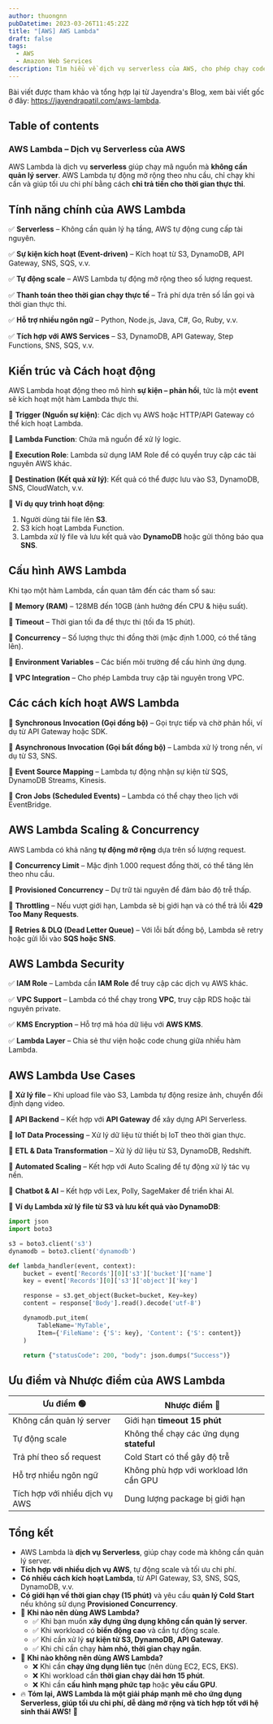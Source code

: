 ```yaml
---
author: thuongnn
pubDatetime: 2023-03-26T11:45:22Z
title: "[AWS] AWS Lambda"
draft: false
tags:
  - AWS
  - Amazon Web Services
description: Tìm hiểu về dịch vụ serverless của AWS, cho phép chạy code mà không cần quản lý server.
---
```


Bài viết được tham khảo và tổng hợp lại từ Jayendra's Blog, xem bài viết gốc ở đây: https://jayendrapatil.com/aws-lambda.

## Table of contents

### **AWS Lambda – Dịch vụ Serverless của AWS**

AWS Lambda là dịch vụ **serverless** giúp chạy mã nguồn mà **không cần quản lý server**. AWS Lambda tự động mở rộng theo nhu cầu, chỉ chạy khi cần và giúp tối ưu chi phí bằng cách **chỉ trả tiền cho thời gian thực thi**.

## **Tính năng chính của AWS Lambda**

✅ **Serverless** – Không cần quản lý hạ tầng, AWS tự động cung cấp tài nguyên.

✅ **Sự kiện kích hoạt (Event-driven)** – Kích hoạt từ S3, DynamoDB, API Gateway, SNS, SQS, v.v.

✅ **Tự động scale** – AWS Lambda tự động mở rộng theo số lượng request.

✅ **Thanh toán theo thời gian chạy thực tế** – Trả phí dựa trên số lần gọi và thời gian thực thi.

✅ **Hỗ trợ nhiều ngôn ngữ** – Python, Node.js, Java, C#, Go, Ruby, v.v.

✅ **Tích hợp với AWS Services** – S3, DynamoDB, API Gateway, Step Functions, SNS, SQS, v.v.

## **Kiến trúc và Cách hoạt động**

AWS Lambda hoạt động theo mô hình **sự kiện – phản hồi**, tức là một **event** sẽ kích hoạt một hàm Lambda thực thi.

🔹 **Trigger (Nguồn sự kiện)**: Các dịch vụ AWS hoặc HTTP/API Gateway có thể kích hoạt Lambda.

🔹 **Lambda Function**: Chứa mã nguồn để xử lý logic.

🔹 **Execution Role**: Lambda sử dụng IAM Role để có quyền truy cập các tài nguyên AWS khác.

🔹 **Destination (Kết quả xử lý)**: Kết quả có thể được lưu vào S3, DynamoDB, SNS, CloudWatch, v.v.

📌 **Ví dụ quy trình hoạt động**:

1. Người dùng tải file lên **S3**.
2. S3 kích hoạt Lambda Function.
3. Lambda xử lý file và lưu kết quả vào **DynamoDB** hoặc gửi thông báo qua **SNS**.

## **Cấu hình AWS Lambda**

Khi tạo một hàm Lambda, cần quan tâm đến các tham số sau:

🔹 **Memory (RAM)** – 128MB đến 10GB (ảnh hưởng đến CPU & hiệu suất).

🔹 **Timeout** – Thời gian tối đa để thực thi (tối đa 15 phút).

🔹 **Concurrency** – Số lượng thực thi đồng thời (mặc định 1.000, có thể tăng lên).

🔹 **Environment Variables** – Các biến môi trường để cấu hình ứng dụng.

🔹 **VPC Integration** – Cho phép Lambda truy cập tài nguyên trong VPC.

## **Các cách kích hoạt AWS Lambda**

🔹 **Synchronous Invocation (Gọi đồng bộ)** – Gọi trực tiếp và chờ phản hồi, ví dụ từ API Gateway hoặc SDK.

🔹 **Asynchronous Invocation (Gọi bất đồng bộ)** – Lambda xử lý trong nền, ví dụ từ S3, SNS.

🔹 **Event Source Mapping** – Lambda tự động nhận sự kiện từ SQS, DynamoDB Streams, Kinesis.

🔹 **Cron Jobs (Scheduled Events)** – Lambda có thể chạy theo lịch với EventBridge.

## **AWS Lambda Scaling & Concurrency**

AWS Lambda có khả năng **tự động mở rộng** dựa trên số lượng request.

🔹 **Concurrency Limit** – Mặc định 1.000 request đồng thời, có thể tăng lên theo nhu cầu.

🔹 **Provisioned Concurrency** – Dự trữ tài nguyên để đảm bảo độ trễ thấp.

🔹 **Throttling** – Nếu vượt giới hạn, Lambda sẽ bị giới hạn và có thể trả lỗi **429 Too Many Requests**.

🔹 **Retries & DLQ (Dead Letter Queue)** – Với lỗi bất đồng bộ, Lambda sẽ retry hoặc gửi lỗi vào **SQS hoặc SNS**.

## **AWS Lambda Security**

✅ **IAM Role** – Lambda cần **IAM Role** để truy cập các dịch vụ AWS khác.

✅ **VPC Support** – Lambda có thể chạy trong **VPC**, truy cập RDS hoặc tài nguyên private.

✅ **KMS Encryption** – Hỗ trợ mã hóa dữ liệu với **AWS KMS**.

✅ **Lambda Layer** – Chia sẻ thư viện hoặc code chung giữa nhiều hàm Lambda.

## **AWS Lambda Use Cases**

🔹 **Xử lý file** – Khi upload file vào S3, Lambda tự động resize ảnh, chuyển đổi định dạng video.

🔹 **API Backend** – Kết hợp với **API Gateway** để xây dựng API Serverless.

🔹 **IoT Data Processing** – Xử lý dữ liệu từ thiết bị IoT theo thời gian thực.

🔹 **ETL & Data Transformation** – Xử lý dữ liệu từ S3, DynamoDB, Redshift.

🔹 **Automated Scaling** – Kết hợp với Auto Scaling để tự động xử lý tác vụ nền.

🔹 **Chatbot & AI** – Kết hợp với Lex, Polly, SageMaker để triển khai AI.

📌 **Ví dụ Lambda xử lý file từ S3 và lưu kết quả vào DynamoDB**:

```python
import json
import boto3

s3 = boto3.client('s3')
dynamodb = boto3.client('dynamodb')

def lambda_handler(event, context):
    bucket = event['Records'][0]['s3']['bucket']['name']
    key = event['Records'][0]['s3']['object']['key']

    response = s3.get_object(Bucket=bucket, Key=key)
    content = response['Body'].read().decode('utf-8')

    dynamodb.put_item(
        TableName='MyTable',
        Item={'FileName': {'S': key}, 'Content': {'S': content}}
    )

    return {"statusCode": 200, "body": json.dumps("Success")}
```

## **Ưu điểm và Nhược điểm của AWS Lambda**

| **Ưu điểm** 🟢                 | **Nhược điểm** 🔴                        |
| ------------------------------ | ---------------------------------------- |
| Không cần quản lý server       | Giới hạn **timeout 15 phút**             |
| Tự động scale                  | Không thể chạy các ứng dụng **stateful** |
| Trả phí theo số request        | Cold Start có thể gây độ trễ             |
| Hỗ trợ nhiều ngôn ngữ          | Không phù hợp với workload lớn cần GPU   |
| Tích hợp với nhiều dịch vụ AWS | Dung lượng package bị giới hạn           |

## **Tổng kết**

- AWS Lambda là **dịch vụ Serverless**, giúp chạy code mà không cần quản lý server.
- **Tích hợp với nhiều dịch vụ AWS**, tự động scale và tối ưu chi phí.
- **Có nhiều cách kích hoạt Lambda**, từ API Gateway, S3, SNS, SQS, DynamoDB, v.v.
- **Có giới hạn về thời gian chạy (15 phút)** và yêu cầu **quản lý Cold Start** nếu không sử dụng **Provisioned Concurrency**.
- 📌 **Khi nào nên dùng AWS Lambda?**
  - ✅ Khi bạn muốn **xây dựng ứng dụng không cần quản lý server**.
  - ✅ Khi workload có **biến động cao** và cần tự động scale.
  - ✅ Khi cần xử lý **sự kiện từ S3, DynamoDB, API Gateway**.
  - ✅ Khi chỉ cần chạy **hàm nhỏ, thời gian chạy ngắn**.
- 📌 **Khi nào không nên dùng AWS Lambda?**
  - ❌ Khi cần **chạy ứng dụng liên tục** (nên dùng EC2, ECS, EKS).
  - ❌ Khi workload cần **thời gian chạy dài hơn 15 phút**.
  - ❌ Khi cần **cấu hình mạng phức tạp** hoặc **yêu cầu GPU**.
- 🔥 **Tóm lại, AWS Lambda là một giải pháp mạnh mẽ cho ứng dụng Serverless, giúp tối ưu chi phí, dễ dàng mở rộng và tích hợp tốt với hệ sinh thái AWS!** 🚀
